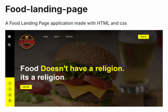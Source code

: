 # Food-landing-page
A Food Landing Page application made with HTML and css 

![print screen landing page](print.png) 
